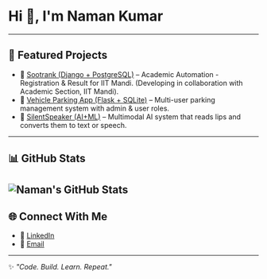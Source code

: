 # Hi 👋, I'm Naman Kumar
---
## 📌 Featured Projects
- 🔹 [Sootrank (Django + PostgreSQL)](https://github.com/Chaudhary-IIT/Sootrank) – Academic Automation - Registration & Result for IIT Mandi. (Developing in collaboration with Academic Section, IIT Mandi).
- 🔹 [Vehicle Parking App (Flask + SQLite)](https://github.com/Chaudhary-IIT/VPA) – Multi-user parking management system with admin & user roles.
- 🔹 [SilentSpeaker (AI+ML)](https://github.com/Chaudhary-IIT/SilentSpeaker) – Multimodal AI system that reads lips and converts them to text or speech.
---
## 📊 GitHub Stats
![Naman's GitHub Stats](https://github-readme-stats.vercel.app/api?username=Chaudhary-IIT&show_icons=true&theme=radical) 
---
## 🌐 Connect With Me
- 💼 [LinkedIn](https://linkedin.com/in/naman-kumar-mtr/)  
- 📧 [Email](namank.official@gmail.com)
---
✨ *"Code. Build. Learn. Repeat."*
